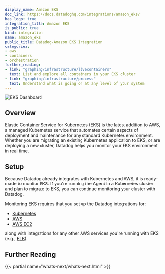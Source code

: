 ```yaml
---
display_name: Amazon EKS
doc_link: https://docs.datadoghq.com/integrations/amazon_eks/
has_logo: true
integration_title: Amazon EKS
is_public: true
kind: integration
name: amazon_eks
public_title: Datadog-Amazon EKS Integration
categories:
- aws
- containers
- orchestration
further_reading:
- link: "graphing/infrastructure/livecontainers"
  text: List and explore all containers in your EKS cluster
- link: "graphing/infrastructure/process"
  text: Understand what is going on at any level of your system
---
```



![EKS Dashboard](https://raw.githubusercontent.com/DataDog/integrations-core/???/amazon_eks/images/eks_screenboard.png)

## Overview

Elastic Container Service for Kubernetes (EKS) is the latest addition to AWS, a managed Kubernetes service that automates certain aspects of deployment and maintenance for any standard Kubernetes environment. Whether you are migrating an existing Kubernetes application to EKS, or are deploying a new cluster, Datadog helps you monitor your EKS environment in real time.

## Setup

Because Datadog already integrates with Kubernetes and AWS, it is ready-made to monitor EKS. If you're running the Agent in a Kubernetes cluster and plan to migrate to EKS, you can continue monitoring your cluster with Datadog. 

Monitoring EKS requires that you set up the Datadog integrations for:

* [Kubernetes][1]
* [AWS][2]
* [AWS EC2][3]

along with integrations for any other AWS services you're running with EKS (e.g., [ELB][4]).

## Further Reading

{{< partial name="whats-next/whats-next.html" >}}

[1]: /integrations/kubernetes
[2]: /integrations/amazon_web_services
[3]: /integrations/amazon_ec2
[4]: /integrations/amazon_elb
